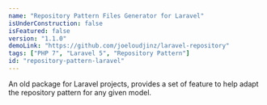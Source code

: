 ```yaml
---
name: "Repository Pattern Files Generator for Laravel"
isUnderConstruction: false
isFeatured: false
version: "1.1.0"
demoLink: "https://github.com/joeloudjinz/laravel-repository"
tags: ["PHP 7", "Laravel 5", "Repository Pattern"]
id: "repository-pattern-laravel"
---
```


An old package for Laravel projects, provides a set of feature to help adapt the repository pattern for any given model.